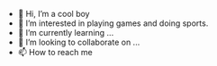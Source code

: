 - 👋 Hi, I’m a cool boy
- 👀 I’m interested in playing games and doing sports.
- 🌱 I’m currently learning ...
- 💞️ I’m looking to collaborate on ...
- 📫 How to reach me 

<!---
zzh030401/zzh030401 is a ✨ special ✨ repository because its `README.md` (this file) appears on your GitHub profile.
You can click the Preview link to take a look at your changes.
--->
